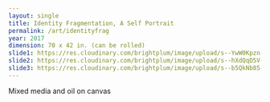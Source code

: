 ```yaml
---
layout: single
title: Identity Fragmentation, A Self Portrait
permalink: /art/identityfrag
year: 2017
dimension: 70 x 42 in. (can be rolled)
slide1: https://res.cloudinary.com/brightplum/image/upload/s--YwW0Kpzn--/q_jpegmini,t_800x1200/v1497221329/ashleyjan/Identity_20Fragmentation_.jpg
slide2: https://res.cloudinary.com/brightplum/image/upload/s--hXdQqD5V--/t_cropnorth800x600/v1497221329/ashleyjan/Identity_20Fragmentation_.jpg
slide3: https://res.cloudinary.com/brightplum/image/upload/s--b5QkNb85--/t_cropsouth800x600/v1497221329/ashleyjan/Identity_20Fragmentation_.jpg
---
```


Mixed media and oil on canvas
